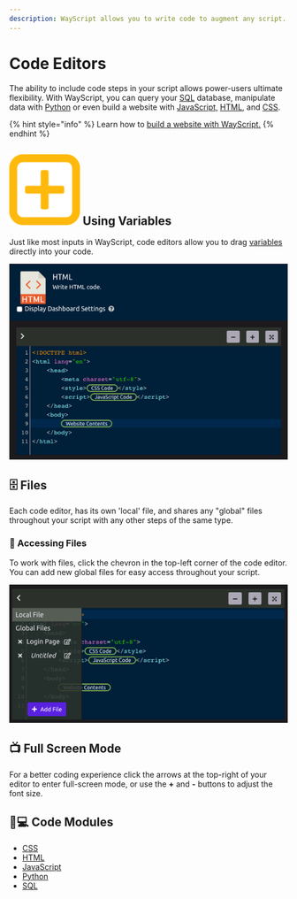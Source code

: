 ```yaml
---
description: WayScript allows you to write code to augment any script.
---
```


# Code Editors

The ability to include code steps in your script allows power-users ultimate flexibility. With WayScript, you can query your [SQL](../library/modules/sql.md) database, manipulate data with [Python](../library/modules/python/) or even build a website with [JavaScript,](../library/modules/javascript.md) [HTML](../library/modules/html.md), and [CSS](../library/modules/css.md).

{% hint style="info" %}
Learn how to [build a website with WayScript.](https://www.youtube.com/watch?v=OrZMjdVhFfA&feature=youtu.be)
{% endhint %}

## ![](../.gitbook/assets/create_var.png) Using Variables

Just like most inputs in WayScript, code editors allow you to drag [variables](variables.md) directly into your code. 

![](../.gitbook/assets/screen-shot-2019-08-30-at-12.50.56-pm.png)

## 🗄 Files

Each code editor, has its own 'local' file, and shares any "global" files throughout your script with any other steps of the same type.

### 📂 Accessing Files

To work with files, click the chevron in the top-left corner of the code editor. You can add new global files for easy access throughout your script.

![](../.gitbook/assets/screen-shot-2019-08-30-at-12.59.21-pm.png)

## 📺 Full Screen Mode

For a better coding experience click the arrows at the top-right of your editor to enter full-screen mode, or use the **+** and **-** buttons to adjust the font size.

## 👩💻 Code Modules

* [CSS](../library/modules/css.md)
* [HTML](../library/modules/html.md)
* [JavaScript](../library/modules/javascript.md)
* [Python](../library/modules/python/)
* [SQL](../library/modules/sql.md)

